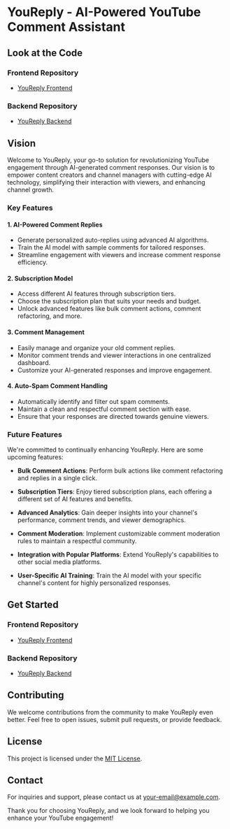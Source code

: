 # YouReply - AI-Powered YouTube Comment Assistant

## Look at the Code

### Frontend Repository

- [YouReply Frontend](link-to-your-frontend-repo)

### Backend Repository

- [YouReply Backend](link-to-your-backend-repo)

## Vision

Welcome to YouReply, your go-to solution for revolutionizing YouTube engagement through AI-generated comment responses. Our vision is to empower content creators and channel managers with cutting-edge AI technology, simplifying their interaction with viewers, and enhancing channel growth.

### Key Features

#### 1. AI-Powered Comment Replies

- Generate personalized auto-replies using advanced AI algorithms.
- Train the AI model with sample comments for tailored responses.
- Streamline engagement with viewers and increase comment response efficiency.

#### 2. Subscription Model

- Access different AI features through subscription tiers.
- Choose the subscription plan that suits your needs and budget.
- Unlock advanced features like bulk comment actions, comment refactoring, and more.

#### 3. Comment Management

- Easily manage and organize your old comment replies.
- Monitor comment trends and viewer interactions in one centralized dashboard.
- Customize your AI-generated responses and improve engagement.

#### 4. Auto-Spam Comment Handling

- Automatically identify and filter out spam comments.
- Maintain a clean and respectful comment section with ease.
- Ensure that your responses are directed towards genuine viewers.

### Future Features

We're committed to continually enhancing YouReply. Here are some upcoming features:

- **Bulk Comment Actions**: Perform bulk actions like comment refactoring and replies in a single click.

- **Subscription Tiers**: Enjoy tiered subscription plans, each offering a different set of AI features and benefits.

- **Advanced Analytics**: Gain deeper insights into your channel's performance, comment trends, and viewer demographics.

- **Comment Moderation**: Implement customizable comment moderation rules to maintain a respectful community.

- **Integration with Popular Platforms**: Extend YouReply's capabilities to other social media platforms.

- **User-Specific AI Training**: Train the AI model with your specific channel's content for highly personalized responses.

## Get Started

### Frontend Repository

- [YouReply Frontend](link-to-your-frontend-repo)

### Backend Repository

- [YouReply Backend](link-to-your-backend-repo)

## Contributing

We welcome contributions from the community to make YouReply even better. Feel free to open issues, submit pull requests, or provide feedback.

## License

This project is licensed under the [MIT License](link-to-your-license-file).

## Contact

For inquiries and support, please contact us at [your-email@example.com](mailto:your-email@example.com).

Thank you for choosing YouReply, and we look forward to helping you enhance your YouTube engagement!

